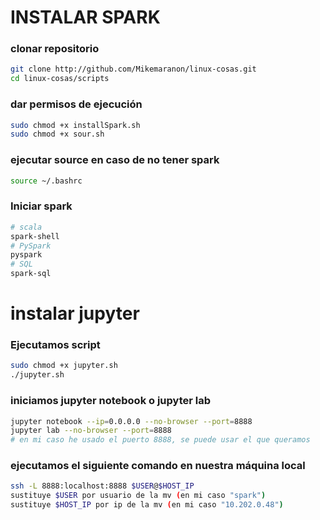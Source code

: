 # INSTALAR SPARK
### clonar repositorio
``` bash
git clone http://github.com/Mikemaranon/linux-cosas.git
cd linux-cosas/scripts
```
### dar permisos de ejecución
``` bash
sudo chmod +x installSpark.sh
sudo chmod +x sour.sh
```
### ejecutar source en caso de no tener spark
``` bash
source ~/.bashrc
```
### Iniciar spark
``` bash
# scala
spark-shell
# PySpark
pyspark
# SQL
spark-sql
```
# instalar jupyter
### Ejecutamos script
``` bash
sudo chmod +x jupyter.sh
./jupyter.sh
```
### iniciamos jupyter notebook o jupyter lab
``` bash
jupyter notebook --ip=0.0.0.0 --no-browser --port=8888
jupyter lab --no-browser --port=8888
# en mi caso he usado el puerto 8888, se puede usar el que queramos
```
### ejecutamos el siguiente comando en nuestra máquina local
``` bash
ssh -L 8888:localhost:8888 $USER@$HOST_IP
sustituye $USER por usuario de la mv (en mi caso "spark")
sustituye $HOST_IP por ip de la mv (en mi caso "10.202.0.48")
```
